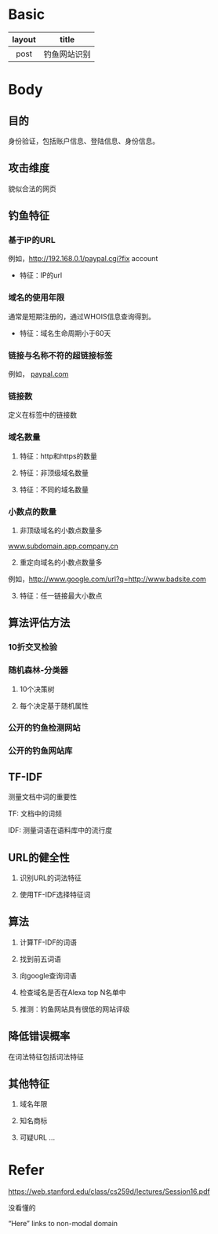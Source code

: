 # Basic

|   layout   |    title   |
|:----------:|:----------:|
|   post     | 钓鱼网站识别 |

# Body

## 目的

身份验证，包括账户信息、登陆信息、身份信息。

## 攻击维度

貌似合法的网页

## 钓鱼特征

###  基于IP的URL

例如，http://192.168.0.1/paypal.cgi?fix account

* 特征：IP的url 

###  域名的使用年限

通常是短期注册的，通过WHOIS信息查询得到。

* 特征：域名生命周期小于60天

### 链接与名称不符的超链接标签

例如， <a href="badsite.com"> paypal.com</a> 

### 链接数

定义在<a>标签中的链接数

### 域名数量

1. 特征：http和https的数量

2. 特征：非顶级域名数量

3. 特征：不同的域名数量

### 小数点的数量

1. 非顶级域名的小数点数量多

www.subdomain.app.company.cn

2. 重定向域名的小数点数量多

例如，http://www.google.com/url?q=http://www.badsite.com

3. 特征：任一链接最大小数点

## 算法评估方法

### 10折交叉检验

### 随机森林-分类器

1. 10个决策树

2. 每个决定基于随机属性

### 公开的钓鱼检测网站

### 公开的钓鱼网站库

## TF-IDF

测量文档中词的重要性

TF: 文档中的词频

IDF: 测量词语在语料库中的流行度

## URL的健全性

1. 识别URL的词法特征

2. 使用TF-IDF选择特征词

## 算法

1. 计算TF-IDF的词语

2. 找到前五词语

3. 向google查询词语

4. 检查域名是否在Alexa top N名单中

5. 推测：钓鱼网站具有很低的网站评级

## 降低错误概率

在词法特征包括词法特征

## 其他特征

1. 域名年限

2. 知名商标

3. 可疑URL
...

# Refer

https://web.stanford.edu/class/cs259d/lectures/Session16.pdf


没看懂的

“Here” links to non-modal domain 



